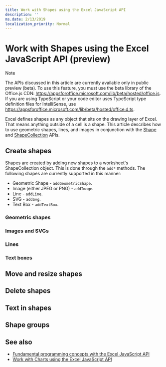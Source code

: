 ```yaml
---
title: Work with Shapes using the Excel JavaScript API
description: ''
ms.date: 2/13/2019
localization_priority: Normal
---
```


# Work with Shapes using the Excel JavaScript API (preview)

> [!NOTE]
> The APIs discussed in this article are currently available only in public preview (beta). To use this feature, you must use the beta library of the Office.js CDN: https://appsforoffice.microsoft.com/lib/beta/hosted/office.js.
> If you are using TypeScript or your code editor uses TypeScript type definition files for IntelliSense, use https://appsforoffice.microsoft.com/lib/beta/hosted/office.d.ts.

Excel defines shapes as any object that sits on the drawing layer of Excel. That means anything outside of a cell is a shape. This article describes how to use geometric shapes, lines, and images in conjunction with the [Shape](https://github.com/OfficeDev/office-js-docs/blob/ExcelJs_OpenSpec/reference/excel/shape.md) and [ShapeCollection](https://github.com/OfficeDev/office-js-docs/blob/ExcelJs_OpenSpec/reference/excel/shapecollection.md) APIs.

## Create shapes

Shapes are created by adding new shapes to a worksheet's ShapeCollection object. This is done through the `add*` methods. The following shapes are currently supported in this manner:

- Geometric Shape - `addGeometricShape`.
- Image (either JPEG or PNG) - `addImage`.
- Line - `addLine`.
- SVG - `addSvg`.
- Text Box - `addTextBox`.

### Geometric shapes

### Images and SVGs

### Lines

### Text boxes

## Move and resize shapes

## Delete shapes

## Text in shapes

## Shape groups

## See also

- [Fundamental programming concepts with the Excel JavaScript API](../reference/overview/excel-add-ins-reference-overview.md)
- [Work with Charts using the Excel JavaScript API](excel-add-ins-charts.md)
